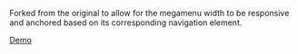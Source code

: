 Forked from the original to allow for the megamenu width to be responsive and anchored based on its corresponding navigation element.

[Demo](https://ephemerant.github.io/megamenu-js/)

